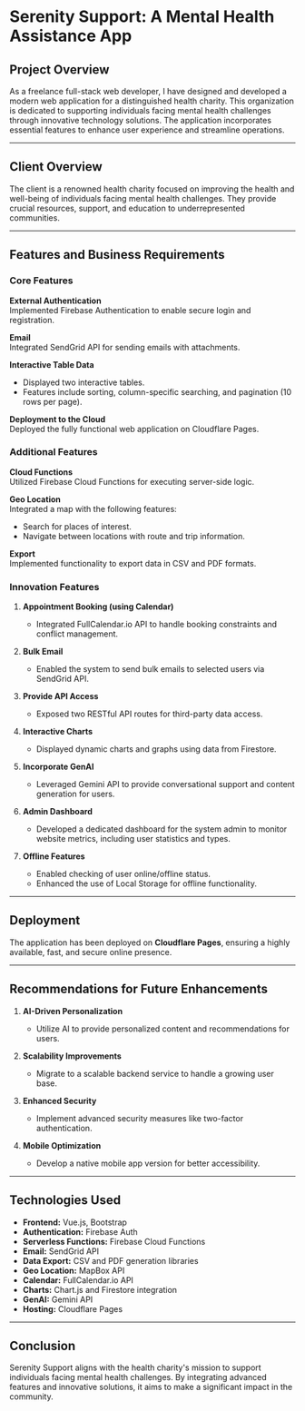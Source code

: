 # Serenity Support: A Mental Health Assistance App

## Project Overview
As a freelance full-stack web developer, I have designed and developed a modern web application for a distinguished health charity. This organization is dedicated to supporting individuals facing mental health challenges through innovative technology solutions. The application incorporates essential features to enhance user experience and streamline operations.

---

## Client Overview
The client is a renowned health charity focused on improving the health and well-being of individuals facing mental health challenges. They provide crucial resources, support, and education to underrepresented communities.

---

## Features and Business Requirements

### Core Features

**External Authentication**  
Implemented Firebase Authentication to enable secure login and registration.

**Email**  
Integrated SendGrid API for sending emails with attachments.

**Interactive Table Data**  
- Displayed two interactive tables.
- Features include sorting, column-specific searching, and pagination (10 rows per page).

**Deployment to the Cloud**  
Deployed the fully functional web application on Cloudflare Pages.

### Additional Features

**Cloud Functions**  
Utilized Firebase Cloud Functions for executing server-side logic.

**Geo Location**  
Integrated a map with the following features:
- Search for places of interest.
- Navigate between locations with route and trip information.

**Export**  
Implemented functionality to export data in CSV and PDF formats.

### Innovation Features

1. **Appointment Booking (using Calendar)**  
   - Integrated FullCalendar.io API to handle booking constraints and conflict management.

2. **Bulk Email**  
   - Enabled the system to send bulk emails to selected users via SendGrid API.

3. **Provide API Access**  
   - Exposed two RESTful API routes for third-party data access.

4. **Interactive Charts**  
   - Displayed dynamic charts and graphs using data from Firestore.

5. **Incorporate GenAI**  
   - Leveraged Gemini API to provide conversational support and content generation for users.

6. **Admin Dashboard**  
   - Developed a dedicated dashboard for the system admin to monitor website metrics, including user statistics and types.

7. **Offline Features**  
   - Enabled checking of user online/offline status.
   - Enhanced the use of Local Storage for offline functionality.

---

## Deployment
The application has been deployed on **Cloudflare Pages**, ensuring a highly available, fast, and secure online presence.

---

## Recommendations for Future Enhancements
1. **AI-Driven Personalization**  
   - Utilize AI to provide personalized content and recommendations for users.

2. **Scalability Improvements**  
   - Migrate to a scalable backend service to handle a growing user base.

3. **Enhanced Security**  
   - Implement advanced security measures like two-factor authentication.

4. **Mobile Optimization**  
   - Develop a native mobile app version for better accessibility.

---

## Technologies Used
- **Frontend:** Vue.js, Bootstrap
- **Authentication:** Firebase Auth
- **Serverless Functions:** Firebase Cloud Functions
- **Email:** SendGrid API
- **Data Export:** CSV and PDF generation libraries
- **Geo Location:** MapBox API
- **Calendar:** FullCalendar.io API
- **Charts:** Chart.js and Firestore integration
- **GenAI:** Gemini API
- **Hosting:** Cloudflare Pages

---

## Conclusion
Serenity Support aligns with the health charity's mission to support individuals facing mental health challenges. By integrating advanced features and innovative solutions, it aims to make a significant impact in the community.
